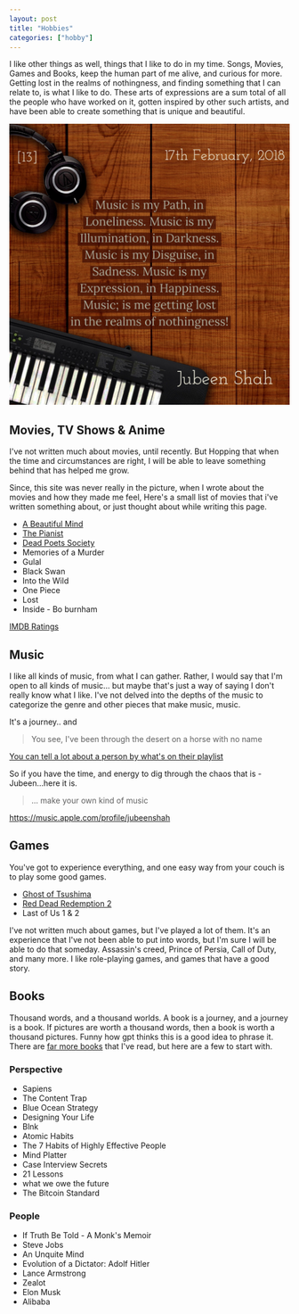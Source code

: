 ```yaml
---
layout: post
title: "Hobbies"
categories: ["hobby"]
---
```


I like other things as well, things that I like to do in my time. Songs, Movies, Games and Books, keep the human part of me alive, and curious for more. Getting lost in the realms of nothingness, and finding something that I can relate to, is what I like to do. These arts of expressions are a sum total of all the people who have worked on it, gotten inspired by other such artists, and have been able to create something that is unique and beautiful.

![Music - my path in loneliness](/assets/images/IMG_1182.JPG)


## Movies, TV Shows & Anime

I've not written much about movies, until recently. But Hopping that when the time and circumstances are right, I will be able to leave something behind that has helped me grow.

Since, this site was never really in the picture, when I wrote about the movies and how they made me feel, Here's a small list of movies that i've written something about, or just thought about while writing this page. 

* [A Beautiful Mind](/hobby/2014/01/01/A-Beautiful-Mind.html)
* [The Pianist](/hobby/2023/04/22/the-pianist.html)
* [Dead Poets Society](/hobby/2023/03/05/dead-poets-society.html)
* Memories of a Murder
* Gulal
* Black Swan
* Into the Wild
* One Piece
* Lost
* Inside - Bo burnham

[IMDB Ratings](https://www.imdb.com/user/ur152526920/ratings)


## Music

I like all kinds of music, from what I can gather. Rather, I would say that I'm open to all kinds of music... but maybe that's just a way of saying I don't really know what I like. I've not delved into the depths of the music to categorize the genre and other pieces that make music, music.

It's a journey.. and

> You see, I've been through the desert on a horse with no name

[You can tell a lot about a person by what's on their playlist](https://youtu.be/iBbmdY6nXfw?si=X9RD-Cd_F0Rsb7Si)

So if you have the time, and energy to dig through the chaos that is - Jubeen...here it is. 

> ... make your own kind of music

https://music.apple.com/profile/jubeenshah


## Games

You've got to experience everything, and one easy way from your couch is to play some good games. 

* [Ghost of Tsushima](https://youtu.be/d3DVKPytWig?si=GGeunq5FeXB3mngM&t=24)
* [Red Dead Redemption 2](https://youtu.be/ebZISyvVrnU?si=8-3gsVD-FKEJl7bp&t=224)
* Last of Us 1 & 2

I've not written much about games, but I've played a lot of them. It's an experience that I've not been able to put into words, but I'm sure I will be able to do that someday. Assassin's creed, Prince of Persia, Call of Duty, and many more. I like role-playing games, and games that have a good story.

## Books

Thousand words, and a thousand worlds. A book is a journey, and a journey is a book. If pictures are worth a thousand words, then a book is worth a thousand pictures. Funny how gpt thinks this is a good idea to phrase it. There are [far more books](https://www.goodreads.com/user/show/155048921-jubeen-shah) that I've read, but here are a few to start with.

### Perspective

* Sapiens
* The Content Trap
* Blue Ocean Strategy
* Designing Your Life
* Blnk
* Atomic Habits
* The 7 Habits of Highly Effective People
* Mind Platter
* Case Interview Secrets
* 21 Lessons
* what we owe the future
* The Bitcoin Standard 

### People

* If Truth Be Told - A Monk's Memoir
* Steve Jobs
* An Unquite Mind
* Evolution of a Dictator: Adolf Hitler
* Lance Armstrong
* Zealot
* Elon Musk
* Alibaba

